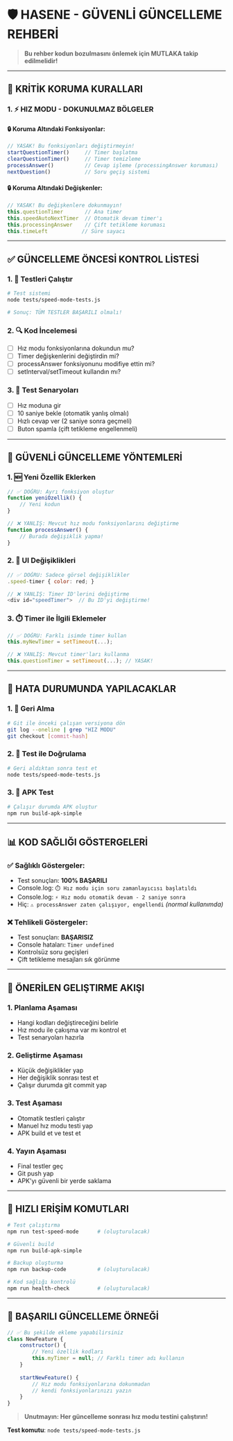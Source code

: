 # 🛡️ HASENE - GÜVENLİ GÜNCELLEME REHBERİ

> **Bu rehber kodun bozulmasını önlemek için MUTLAKA takip edilmelidir!**

---

## 🚨 **KRİTİK KORUMA KURALLARI**

### 1. **⚡ HIZ MODU - DOKUNULMAZ BÖLGELER**

#### 🔒 **Koruma Altındaki Fonksiyonlar:**
```javascript
// YASAK! Bu fonksiyonları değiştirmeyin!
startQuestionTimer()     // Timer başlatma
clearQuestionTimer()     // Timer temizleme  
processAnswer()          // Cevap işleme (processingAnswer koruması)
nextQuestion()           // Soru geçiş sistemi
```

#### 🔒 **Koruma Altındaki Değişkenler:**
```javascript
// YASAK! Bu değişkenlere dokunmayın!
this.questionTimer       // Ana timer
this.speedAutoNextTimer  // Otomatik devam timer'ı
this.processingAnswer    // Çift tetikleme koruması
this.timeLeft           // Süre sayacı
```

---

## ✅ **GÜNCELLEME ÖNCESİ KONTROL LİSTESİ**

### 1. **🧪 Testleri Çalıştır**
```bash
# Test sistemi
node tests/speed-mode-tests.js

# Sonuç: TÜM TESTLER BAŞARILI olmalı!
```

### 2. **🔍 Kod İncelemesi**
- [ ] Hız modu fonksiyonlarına dokundun mu?
- [ ] Timer değişkenlerini değiştirdin mi?
- [ ] processAnswer fonksiyonunu modifiye ettin mi?
- [ ] setInterval/setTimeout kullandın mı?

### 3. **📱 Test Senaryoları**
- [ ] Hız moduna gir
- [ ] 10 saniye bekle (otomatik yanlış olmalı)
- [ ] Hızlı cevap ver (2 saniye sonra geçmeli)
- [ ] Buton spamla (çift tetikleme engellenmeli)

---

## 🔧 **GÜVENLİ GÜNCELLEME YÖNTEMLERİ**

### 1. **🆕 Yeni Özellik Eklerken**
```javascript
// ✅ DOĞRU: Ayrı fonksiyon oluştur
function yeniOzellik() {
    // Yeni kodun
}

// ❌ YANLIŞ: Mevcut hız modu fonksiyonlarını değiştirme
function processAnswer() {
    // Burada değişiklik yapma!
}
```

### 2. **🎨 UI Değişiklikleri**
```javascript
// ✅ DOĞRU: Sadece görsel değişiklikler
.speed-timer { color: red; }

// ❌ YANLIŞ: Timer ID'lerini değiştirme
<div id="speedTimer">  // Bu ID'yi değiştirme!
```

### 3. **⏱️ Timer ile İlgili Eklemeler**
```javascript
// ✅ DOĞRU: Farklı isimde timer kullan
this.myNewTimer = setTimeout(...);

// ❌ YANLIŞ: Mevcut timer'ları kullanma
this.questionTimer = setTimeout(...); // YASAK!
```

---

## 🚨 **HATA DURUMUNDA YAPILACAKLAR**

### 1. **🔄 Geri Alma**
```bash
# Git ile önceki çalışan versiyona dön
git log --oneline | grep "HIZ MODU"
git checkout [commit-hash]
```

### 2. **🧪 Test ile Doğrulama**
```bash
# Geri aldıktan sonra test et
node tests/speed-mode-tests.js
```

### 3. **📱 APK Test**
```bash
# Çalışır durumda APK oluştur
npm run build-apk-simple
```

---

## 📊 **KOD SAĞLIĞI GÖSTERGELERİ**

### ✅ **Sağlıklı Göstergeler:**
- Test sonuçları: **100% BAŞARILI**
- Console.log: `⏱️ Hız modu için soru zamanlayıcısı başlatıldı`
- Console.log: `⚡ Hız modu otomatik devam - 2 saniye sonra`
- Hiç: `⚠️ processAnswer zaten çalışıyor, engellendi` *(normal kullanımda)*

### ❌ **Tehlikeli Göstergeler:**
- Test sonuçları: **BAŞARISIZ**
- Console hataları: `Timer undefined`
- Kontrolsüz soru geçişleri
- Çift tetikleme mesajları sık görünme

---

## 🎯 **ÖNERİLEN GELIŞTIRME AKIŞI**

### 1. **Planlama Aşaması**
- Hangi kodları değiştireceğini belirle
- Hız modu ile çakışma var mı kontrol et
- Test senaryoları hazırla

### 2. **Geliştirme Aşaması**
- Küçük değişiklikler yap
- Her değişiklik sonrası test et
- Çalışır durumda git commit yap

### 3. **Test Aşaması**
- Otomatik testleri çalıştır
- Manuel hız modu testi yap
- APK build et ve test et

### 4. **Yayın Aşaması**
- Final testler geç
- Git push yap
- APK'yı güvenli bir yerde saklama

---

## 🔖 **HIZLI ERİŞİM KOMUTLARI**

```bash
# Test çalıştırma
npm run test-speed-mode      # (oluşturulacak)

# Güvenli build
npm run build-apk-simple

# Backup oluşturma  
npm run backup-code          # (oluşturulacak)

# Kod sağlığı kontrolü
npm run health-check         # (oluşturulacak)
```

---

## 🎉 **BAŞARILI GÜNCELLEME ÖRNEĞİ**

```javascript
// ✅ Bu şekilde ekleme yapabilirsiniz
class NewFeature {
    constructor() {
        // Yeni özellik kodları
        this.myTimer = null; // Farklı timer adı kullanın
    }
    
    startNewFeature() {
        // Hız modu fonksiyonlarına dokunmadan
        // kendi fonksiyonlarınızı yazın
    }
}
```

> **Unutmayın: Her güncelleme sonrası hız modu testini çalıştırın!** 

**Test komutu**: `node tests/speed-mode-tests.js`